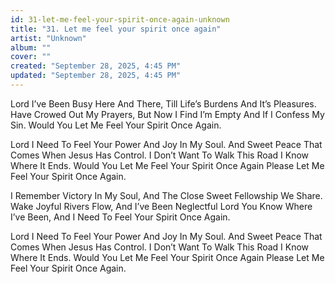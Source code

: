 ```yaml
---
id: 31-let-me-feel-your-spirit-once-again-unknown
title: "31. Let me feel your spirit once again"
artist: "Unknown"
album: ""
cover: ""
created: "September 28, 2025, 4:45 PM"
updated: "September 28, 2025, 4:45 PM"
---
```


Lord I’ve Been Busy Here And There,
Till Life’s Burdens And It’s Pleasures.
Have Crowed Out My Prayers,
But Now I Find I’m Empty And If I Confess My Sin. Would You Let Me Feel Your Spirit Once Again.

Lord I Need To Feel Your Power And Joy In My Soul. And Sweet Peace That Comes When Jesus Has Control.
I Don’t Want To Walk This Road I Know Where It Ends. Would You Let Me Feel Your Spirit Once Again Please Let Me Feel Your Spirit Once Again.

I Remember Victory In My Soul,
And The Close Sweet Fellowship We Share. Wake Joyful Rivers Flow,
And I’ve Been Neglectful Lord
You Know Where I’ve Been, And I Need To Feel Your Spirit Once Again.

Lord I Need To Feel Your Power And Joy In My Soul. And Sweet Peace That Comes When Jesus Has Control.
I Don’t Want To Walk This Road I Know Where It Ends. Would You Let Me Feel Your Spirit Once Again Please Let Me Feel Your Spirit Once Again.
